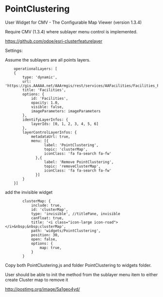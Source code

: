# PointClustering

User Widget for CMV - The Configurable Map Viewer (version 1.3.4)

Require CMV (1.3.4) where sublayer menu control is implemented.

https://github.com/odoe/esri-clusterfeaturelayer

Settings:

Assume the sublayers are all points layers.

        operationalLayers: [
        {
            type: 'dynamic',
            url: 'https://gis.AAAAA.net/AAArmgis/rest/services/AAFacilities/Facilities_Prgm/MapServer',
            title: 'Facilities',
            options: {
                id: 'Facilities',
                opacity: 1.0,
                visible: false,
                imageParameters: imageParameters
            },
            identifyLayerInfos: {
                layerIds: [0, 1, 2, 3, 4, 5, 6]
            },
            layerControlLayerInfos: {
                metadataUrl: true,
                menu: [{
                      label: 'PointClustering',
                      topic: 'clusterMap',
                      iconClass: 'fa fa-search fa-fw'
                  },{
                      label: 'Remove PointClustering',
                      topic: 'removeClusterMap',
                      iconClass: 'fa fa-search fa-fw'
                  }]              
            }
        }]

add the invisible widget

            clusterMap: {
                include: true,
                id: 'clusterMap',
                type: 'invisible', //titlePane, invisible
                canFloat: true,
                title: '<i class="icon-large icon-road"></i>&nbsp;&nbsp;clusterMap',
                path: 'widgets/PointClustering',
                position: 30,
                open: false,
                options: {
                    map: true,
                }
            }
            
Copy both PointClustering.js and folder PointClustering to widgets folder.

User should be able to init the method from the sublayer menu item to either create Cluster map to remove it

http://postimg.org/image/5a1geo4yd/
